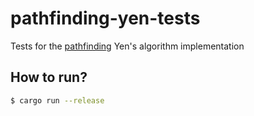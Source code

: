 # pathfinding-yen-tests

Tests for the [pathfinding](https://github.com/samueltardieu/pathfinding) Yen's algorithm implementation

## How to run?

```sh
$ cargo run --release
```
